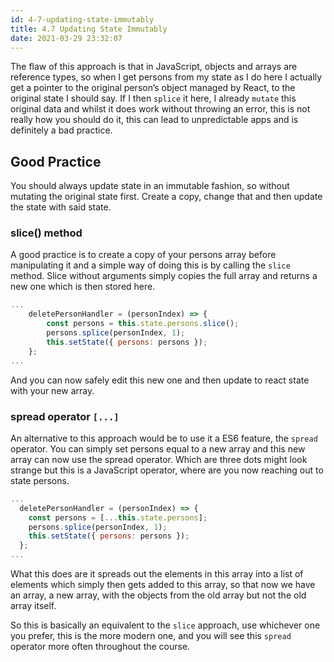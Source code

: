 ```yaml
---
id: 4-7-updating-state-immutably
title: 4.7 Updating State Immutably
date: 2021-03-29 23:32:07
---
```


The flaw of this approach is that in JavaScript, objects and arrays are reference types, so when I get persons from my state as I do here I actually get a pointer to the original person’s object managed by React, to the original state I should say. If I then `splice` it here, I already `mutate` this original data and whilst it does work without throwing an error, this is not really how you should do it, this can lead to unpredictable apps and is definitely a bad practice.

## Good Practice

You should always update state in an immutable fashion, so without mutating the original state first. Create a copy, change that and then update the state with said state.

### slice() method

A good practice is to create a copy of your persons array before manipulating it and a simple way of doing this is by calling the `slice` method. Slice without arguments simply copies the full array and returns a new one which is then stored here.

```jsx title="App.js" {3}
...
    deletePersonHandler = (personIndex) => {
        const persons = this.state.persons.slice();
        persons.splice(personIndex, 1);
        this.setState({ persons: persons });
    };
...
```

And you can now safely edit this new one and then update to react state with your new array.

### spread operator `[...]`

An alternative to this approach would be to use it a ES6 feature, the `spread` operator. You can simply set persons equal to a new array and this new array can now use the spread operator. Which are three dots might look strange but this is a JavaScript operator, where are you now reaching out to state persons.

```jsx title="App.js" {3}
...
  deletePersonHandler = (personIndex) => {
    const persons = [...this.state.persons];
    persons.splice(personIndex, 1);
    this.setState({ persons: persons });
  };
...
```

What this does are it spreads out the elements in this array into a list of elements which simply then gets added to this array, so that now we have an array, a new array, with the objects from the old array but not the old array itself.

So this is basically an equivalent to the `slice` approach, use whichever one you prefer, this is the more modern one, and you will see this `spread` operator more often throughout the course.
